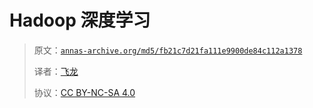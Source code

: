 # Hadoop 深度学习

> 原文：[`annas-archive.org/md5/fb21c7d21fa111e9900de84c112a1378`](https://annas-archive.org/md5/fb21c7d21fa111e9900de84c112a1378)
> 
> 译者：[飞龙](https://github.com/wizardforcel)
> 
> 协议：[CC BY-NC-SA 4.0](http://creativecommons.org/licenses/by-nc-sa/4.0/)